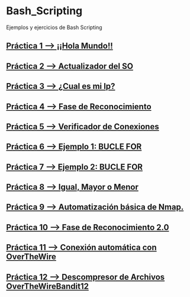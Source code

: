 # Bash_Scripting

Ejemplos y ejercicios de Bash Scripting

## [Práctica 1 --> ¡¡Hola Mundo!!](https://github.com/TerritorioHacker/Bash_Scripting/blob/main/Pr%C3%A1ctica_1_Hola-Mundo.sh)    
## [Práctica 2 --> Actualizador del SO](https://github.com/TerritorioHacker/Bash_Scripting/blob/main/Pr%C3%A1ctica_2_Actualizar-todo-el-sistema.sh)
## [Práctica 3 --> ¿Cual es mi Ip?](https://github.com/TerritorioHacker/Bash_Scripting/blob/main/Pr%C3%A1ctica_3_Cual-es-mi-IP.sh)
## [Práctica 4 --> Fase de Reconocimiento](https://github.com/TerritorioHacker/Bash_Scripting/blob/main/Pr%C3%A1ctica_4_Fase-de-Reconocimiento.sh)
## [Práctica 5 --> Verificador de Conexiones](https://github.com/TerritorioHacker/Bash_Scripting/blob/main/Pr%C3%A1ctica_5_Verificador-de-Conexiones.sh)
## [Práctica 6 --> Ejemplo 1: BUCLE FOR](https://github.com/TerritorioHacker/Bash_Scripting/blob/main/Pr%C3%A1ctica_6_Bucle-For.sh)
## [Práctica 7 --> Ejemplo 2: BUCLE FOR](https://github.com/TerritorioHacker/Bash_Scripting/blob/main/Pr%C3%A1ctica_7_Bucle-For-2.sh)
## [Práctica 8 --> Igual, Mayor o Menor](https://github.com/TerritorioHacker/Bash_Scripting/blob/main/Pr%C3%A1ctica_8_Igual-Mayor-Menor.sh)
## [Práctica 9 --> Automatización básica de Nmap.](https://github.com/TerritorioHacker/Bash_Scripting/blob/main/Pr%C3%A1ctica_9_autoNmap.sh)
## [Práctica 10 --> Fase de Reconocimiento 2.0](https://github.com/TerritorioHacker/Bash_Scripting/blob/main/Pr%C3%A1ctica_10_Fase-de-reconocimiento-2.sh)
## [Práctica 11 --> Conexión automática con OverTheWire](https://github.com/TerritorioHacker/Bash_Scripting/blob/main/Pr%C3%A1ctica_11_autoConnectOverTheWire.sh)
## [Práctica 12 --> Descompresor de Archivos OverTheWireBandit12](https://github.com/TerritorioHacker/OverTheWire_Bandit/blob/main/scriptBandit12.sh)
